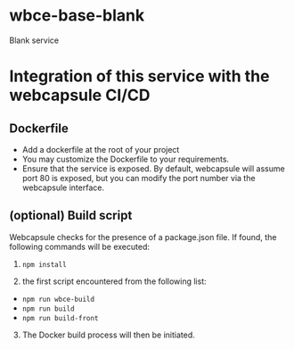 # wbce-base-blank
Blank service

# Integration of this service with the webcapsule CI/CD

## Dockerfile
- Add a dockerfile at the root of your project
- You may customize the Dockerfile to your requirements.
- Ensure that the service is exposed. By default, webcapsule will assume port 80 is exposed, but you can modify the port number via the webcapsule interface.

## (optional) Build script
Webcapsule checks for the presence of a package.json file.
If found, the following commands will be executed:
1. `npm install`

2. the first script encountered from the following list:
- `npm run wbce-build`
- `npm run build`
- `npm run build-front`

3. The Docker build process will then be initiated.



